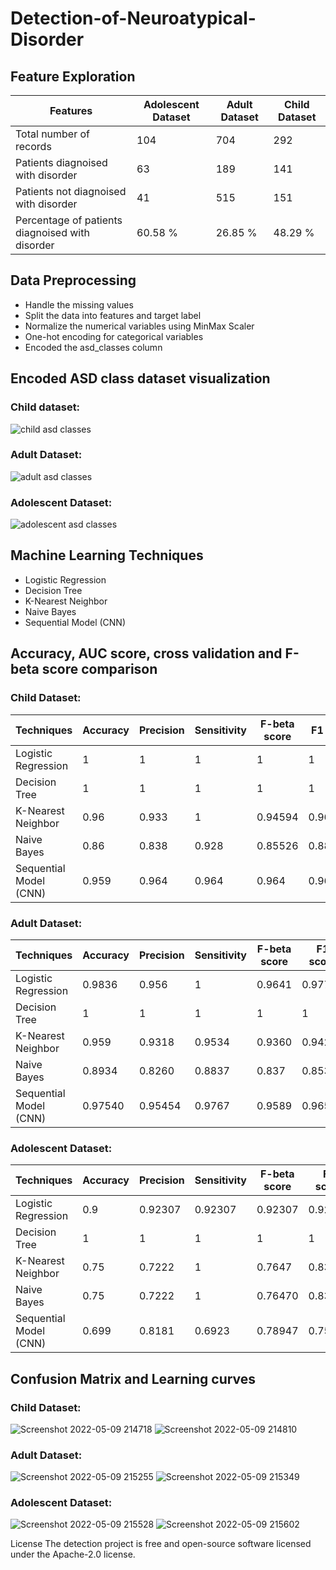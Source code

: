 # Detection-of-Neuroatypical-Disorder


## Feature Exploration

| Features  | Adolescent Dataset | Adult Dataset | Child Dataset |
| ------------- | ------------- | ------------- | ------------- |
| Total number of records  | 104 | 704 | 292 |
| Patients diagnoised with disorder | 63 | 189 | 141 |
| Patients not diagnoised with disorder | 41 | 515 | 151 |
| Percentage of patients diagnoised with disorder | 60.58 % | 26.85 % | 48.29 % |

## Data Preprocessing

* Handle the missing values
* Split the data into features and target label
* Normalize the numerical variables using MinMax Scaler
* One-hot encoding for categorical variables
* Encoded the asd_classes column

## Encoded ASD class dataset visualization

### Child dataset: 
![child asd classes](https://user-images.githubusercontent.com/56076028/167248574-f0bf8c93-2770-4ad7-9ccf-1afae6e74345.jpg)
### Adult Dataset:
![adult asd classes](https://user-images.githubusercontent.com/56076028/167248587-b953d8c8-f43a-4a96-9891-d49d68d85809.jpg)
### Adolescent Dataset:
![adolescent asd classes](https://user-images.githubusercontent.com/56076028/167248603-fd8eb39f-d8ae-4ad4-aa9b-2cdf5c2780e1.jpg)

## Machine Learning Techniques

* Logistic Regression
* Decision Tree
* K-Nearest Neighbor
* Naive Bayes
* Sequential Model (CNN)

## Accuracy, AUC score, cross validation and F-beta score comparison

### Child Dataset:

| Techniques  | Accuracy | Precision | Sensitivity | F-beta score | F1 score | 
| ------------- | ------------- | ------------- | ------------- | ------------- | ------------- |
| Logistic Regression  | 1 | 1 | 1 | 1 | 1 |
| Decision Tree | 1 | 1 | 1 | 1 | 1 |
| K-Nearest Neighbor | 0.96 | 0.933 | 1 | 0.94594 | 0.966551 |
| Naive Bayes | 0.86 | 0.838 | 0.928 | 0.85526 | 0.8813 |
| Sequential Model (CNN) | 0.959 | 0.964 | 0.964 | 0.964 | 0.964 |


### Adult Dataset:

| Techniques  | Accuracy | Precision | Sensitivity | F-beta score | F1 score | 
| ------------- | ------------- | ------------- | ------------- | ------------- | ------------- |
| Logistic Regression  | 0.9836 | 0.956 | 1 | 0.9641 | 0.97727 |
| Decision Tree | 1 | 1 | 1 | 1 | 1 |
| K-Nearest Neighbor | 0.959 | 0.9318 | 0.9534 | 0.9360 | 0.94252 |
| Naive Bayes | 0.8934 | 0.8260 | 0.8837 | 0.837 | 0.8539 |
| Sequential Model (CNN) | 0.97540 | 0.95454 | 0.9767 | 0.9589 | 0.9655 |


### Adolescent Dataset:


| Techniques  | Accuracy | Precision | Sensitivity | F-beta score | F1 score | 
| ------------- | ------------- | ------------- | ------------- | ------------- | ------------- |
| Logistic Regression  | 0.9 | 0.92307 | 0.92307 | 0.92307 | 0.92307 |
| Decision Tree | 1 | 1 | 1 | 1 | 1 |
| K-Nearest Neighbor | 0.75 | 0.7222 | 1 | 0.7647 | 0.8387 |
| Naive Bayes | 0.75 | 0.7222 | 1 | 0.76470 | 0.8387 |
| Sequential Model (CNN) | 0.699 | 0.8181 | 0.6923 | 0.78947 | 0.75001 |


## Confusion Matrix and Learning curves

### Child Dataset:

![Screenshot 2022-05-09 214718](https://user-images.githubusercontent.com/56076028/167481393-38c5f154-7226-426d-add8-128d20e85340.png)
![Screenshot 2022-05-09 214810](https://user-images.githubusercontent.com/56076028/167481383-d45d95a9-49a9-4ce0-9c50-8dba06cf099d.png)


### Adult Dataset:

![Screenshot 2022-05-09 215255](https://user-images.githubusercontent.com/56076028/167481470-546330f0-0413-40c6-8d59-f1779a5e50fb.png)
![Screenshot 2022-05-09 215349](https://user-images.githubusercontent.com/56076028/167481547-d3705884-7920-42ca-b45f-92ab8c6ee420.png)

### Adolescent Dataset:

![Screenshot 2022-05-09 215528](https://user-images.githubusercontent.com/56076028/167481596-0f130ca3-0703-41cf-9193-f71fb6a1e2b5.png)
![Screenshot 2022-05-09 215602](https://user-images.githubusercontent.com/56076028/167481589-15b0b106-0a28-43f3-8178-b40cb975bddc.png)

License
The detection project is free and open-source software licensed under the Apache-2.0 license.
